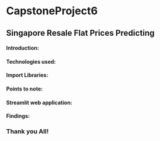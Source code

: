 # CapstoneProject6
## Singapore Resale Flat Prices Predicting

#### Introduction:
#### Technologies used:
#### Import Libraries:
#### Points to note:
#### Streamlit web application:
#### Findings:

### Thank you All!
